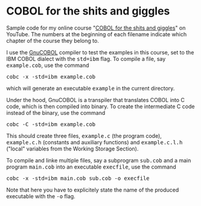 # COBOL for the shits and giggles

Sample code for my online course "<a href="https://tinyurl.com/bdeafea5">COBOL for the shits and giggles</a>" on YouTube.
The numbers at the beginning of each filename indicate which chapter of the course they belong to.

I use the <a href="https://gnucobol.sourceforge.io">GnuCOBOL</a> compiler to test the examples in this course, set to the IBM COBOL dialect with the <tt>std=ibm</tt> flag.
To compile a file, say <tt>example.cob</tt>, use the command

<tt>cobc -x -std=ibm example.cob</tt>

which will generate an executable <tt>example</tt> in the current directory.

Under the hood, GnuCOBOL is a transpiler that translates COBOL into C code, which is then compiled into binary. To create the intermediate C code instead of the
binary, use the command

<tt>cobc -C -std=ibm example.cob</tt>

This should create three files, <tt>example.c</tt> (the program code), <tt>example.c.h</tt> (constants and auxiliary functions) and <tt>example.c.l.h</tt> ("local" variables from the Working Storage Section).

To compile and linke multiple files, say a subprogram <tt>sub.cob</tt> and a main program <tt>main.cob</tt> into an executable <tt>execfile</tt>, use the command

<tt>cobc -x -std=ibm main.cob sub.cob -o execfile</tt>

Note that here you have to explicitely state the name of the produced executable with the <tt>-o</tt> flag.
